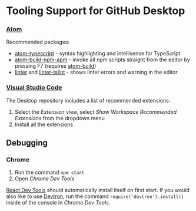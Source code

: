 # Tooling Support for GitHub Desktop

### [Atom](https://atom.io/)

Recommended packages:

* [atom-typescript](https://atom.io/packages/atom-typescript) - syntax
  highlighting and intellisense for TypeScript
* [atom-build-npm-apm](https://atom.io/packages/build-npm-apm) - invoke all npm
  scripts straight from the editor by pressing F7 (requires
  [atom-build](https://atom.io/packages/build))
* [linter](https://atom.io/packages/linter) and
  [linter-tslint](https://atom.io/packages/linter-tslint) - shows linter errors
  and warning in the editor

### [Visual Studio Code](https://code.visualstudio.com/)

The Desktop repository includes a list of recommended extensions:

1. Select the _Extension_ view, select _Show Workspace Recommended Extensions_
   from the dropdown menu
2. Install all the extensions

## Debugging

### Chrome

1. Run the command `npm start`
2. Open _Chrome Dev Tools_

[React Dev Tools](https://chrome.google.com/webstore/detail/react-developer-tools/fmkadmapgofadopljbjfkapdkoienihi?hl=en)
should automatically install itself on first start. If you would also like to
use [Devtron](http://electron.atom.io/devtron/), run the command
`require('devtron').install()` inside of the console in _Chrome Dev Tools_.
